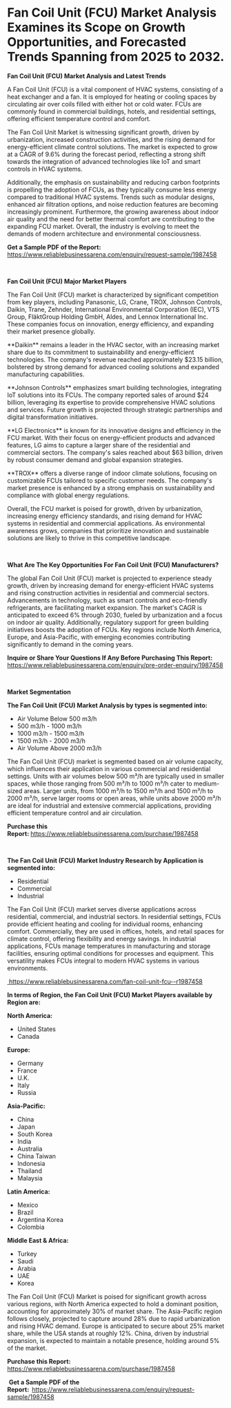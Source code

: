 <p><h1>Fan Coil Unit (FCU) Market Analysis Examines its Scope on Growth Opportunities, and Forecasted Trends Spanning from 2025 to 2032.</h1></p><p><strong>Fan Coil Unit (FCU) Market Analysis and Latest Trends</strong></p>
<p><p>A Fan Coil Unit (FCU) is a vital component of HVAC systems, consisting of a heat exchanger and a fan. It is employed for heating or cooling spaces by circulating air over coils filled with either hot or cold water. FCUs are commonly found in commercial buildings, hotels, and residential settings, offering efficient temperature control and comfort.</p><p>The Fan Coil Unit Market is witnessing significant growth, driven by urbanization, increased construction activities, and the rising demand for energy-efficient climate control solutions. The market is expected to grow at a CAGR of 9.6% during the forecast period, reflecting a strong shift towards the integration of advanced technologies like IoT and smart controls in HVAC systems. </p><p>Additionally, the emphasis on sustainability and reducing carbon footprints is propelling the adoption of FCUs, as they typically consume less energy compared to traditional HVAC systems. Trends such as modular designs, enhanced air filtration options, and noise reduction features are becoming increasingly prominent. Furthermore, the growing awareness about indoor air quality and the need for better thermal comfort are contributing to the expanding FCU market. Overall, the industry is evolving to meet the demands of modern architecture and environmental consciousness.</p></p>
<p><strong>Get a Sample PDF of the Report:&nbsp;</strong> <a href="https://www.reliablebusinessarena.com/enquiry/request-sample/1987458?utm_campaign=2632&utm_medium=2&utm_source=Github&utm_content=ia&utm_term=12042025&utm_id=fan-coil-unit-fcu">https://www.reliablebusinessarena.com/enquiry/request-sample/1987458</a></p>
<p>&nbsp;</p>
<p><strong>Fan Coil Unit (FCU) Major Market Players</strong></p>
<p><p>The Fan Coil Unit (FCU) market is characterized by significant competition from key players, including Panasonic, LG, Crane, TROX, Johnson Controls, Daikin, Trane, Zehnder, International Environmental Corporation (IEC), VTS Group, FläktGroup Holding GmbH, Aldes, and Lennox International Inc. These companies focus on innovation, energy efficiency, and expanding their market presence globally.</p><p>**Daikin** remains a leader in the HVAC sector, with an increasing market share due to its commitment to sustainability and energy-efficient technologies. The company's revenue reached approximately $23.15 billion, bolstered by strong demand for advanced cooling solutions and expanded manufacturing capabilities.</p><p>**Johnson Controls** emphasizes smart building technologies, integrating IoT solutions into its FCUs. The company reported sales of around $24 billion, leveraging its expertise to provide comprehensive HVAC solutions and services. Future growth is projected through strategic partnerships and digital transformation initiatives.</p><p>**LG Electronics** is known for its innovative designs and efficiency in the FCU market. With their focus on energy-efficient products and advanced features, LG aims to capture a larger share of the residential and commercial sectors. The company's sales reached about $63 billion, driven by robust consumer demand and global expansion strategies.</p><p>**TROX** offers a diverse range of indoor climate solutions, focusing on customizable FCUs tailored to specific customer needs. The company's market presence is enhanced by a strong emphasis on sustainability and compliance with global energy regulations.</p><p>Overall, the FCU market is poised for growth, driven by urbanization, increasing energy efficiency standards, and rising demand for HVAC systems in residential and commercial applications. As environmental awareness grows, companies that prioritize innovation and sustainable solutions are likely to thrive in this competitive landscape.</p></p>
<p>&nbsp;</p>
<p><strong>What Are The Key Opportunities For Fan Coil Unit (FCU) Manufacturers?</strong></p>
<p><p>The global Fan Coil Unit (FCU) market is projected to experience steady growth, driven by increasing demand for energy-efficient HVAC systems and rising construction activities in residential and commercial sectors. Advancements in technology, such as smart controls and eco-friendly refrigerants, are facilitating market expansion. The market's CAGR is anticipated to exceed 6% through 2030, fueled by urbanization and a focus on indoor air quality. Additionally, regulatory support for green building initiatives boosts the adoption of FCUs. Key regions include North America, Europe, and Asia-Pacific, with emerging economies contributing significantly to demand in the coming years.</p></p>
<p><strong>Inquire or Share Your Questions If Any Before Purchasing This Report:</strong> <a href="https://www.reliablebusinessarena.com/enquiry/pre-order-enquiry/1987458?utm_campaign=2632&utm_medium=2&utm_source=Github&utm_content=ia&utm_term=12042025&utm_id=fan-coil-unit-fcu">https://www.reliablebusinessarena.com/enquiry/pre-order-enquiry/1987458</a></p>
<p>&nbsp;</p>
<p><strong>Market Segmentation</strong></p>
<p><strong>The Fan Coil Unit (FCU) Market Analysis by types is segmented into:</strong></p>
<p><ul><li>Air Volume Below 500 m3/h</li><li>500 m3/h - 1000 m3/h</li><li>1000 m3/h - 1500 m3/h</li><li>1500 m3/h - 2000 m3/h</li><li>Air Volume Above 2000 m3/h</li></ul></p>
<p><p>The Fan Coil Unit (FCU) market is segmented based on air volume capacity, which influences their application in various commercial and residential settings. Units with air volumes below 500 m³/h are typically used in smaller spaces, while those ranging from 500 m³/h to 1000 m³/h cater to medium-sized areas. Larger units, from 1000 m³/h to 1500 m³/h and 1500 m³/h to 2000 m³/h, serve larger rooms or open areas, while units above 2000 m³/h are ideal for industrial and extensive commercial applications, providing efficient temperature control and air circulation.</p></p>
<p><strong>Purchase this Report:&nbsp;</strong><a href="https://www.reliablebusinessarena.com/purchase/1987458?utm_campaign=2632&utm_medium=2&utm_source=Github&utm_content=ia&utm_term=12042025&utm_id=fan-coil-unit-fcu">https://www.reliablebusinessarena.com/purchase/1987458</a></p>
<p>&nbsp;</p>
<p><strong>The Fan Coil Unit (FCU) Market Industry Research by Application is segmented into:</strong></p>
<p><ul><li>Residential</li><li>Commercial</li><li>Industrial</li></ul></p>
<p><p>The Fan Coil Unit (FCU) market serves diverse applications across residential, commercial, and industrial sectors. In residential settings, FCUs provide efficient heating and cooling for individual rooms, enhancing comfort. Commercially, they are used in offices, hotels, and retail spaces for climate control, offering flexibility and energy savings. In industrial applications, FCUs manage temperatures in manufacturing and storage facilities, ensuring optimal conditions for processes and equipment. This versatility makes FCUs integral to modern HVAC systems in various environments.</p></p>
<p><a href="https://www.reliablebusinessarena.com/fan-coil-unit-fcu--r1987458?utm_campaign=2632&utm_medium=2&utm_source=Github&utm_content=ia&utm_term=12042025&utm_id=fan-coil-unit-fcu">&nbsp;https://www.reliablebusinessarena.com/fan-coil-unit-fcu--r1987458</a></p>
<p><strong>In terms of Region, the Fan Coil Unit (FCU) Market Players available by Region are:</strong></p>
<p>
    <p> <strong> North America: </strong>
        <ul>
            <li>United States</li>
            <li>Canada</li>
        </ul>
        </p> 
    <p> <strong> Europe: </strong>
        <ul>
            <li>Germany</li>
            <li>France</li>
            <li>U.K.</li>
            <li>Italy</li>
            <li>Russia</li>
        </ul>
        </p> 
    <p> <strong> Asia-Pacific: </strong>
        <ul>
            <li>China</li>
            <li>Japan</li>
            <li>South Korea</li>
            <li>India</li>
            <li>Australia</li>
            <li>China Taiwan</li>
            <li>Indonesia</li>
            <li>Thailand</li>
            <li>Malaysia</li>
        </ul>
        </p> 
    <p> <strong> Latin America: </strong>
        <ul>
            <li>Mexico</li>
            <li>Brazil</li>
            <li>Argentina Korea</li>
            <li>Colombia</li>
        </ul>
        </p> 
    <p> <strong> Middle East & Africa: </strong>
        <ul>
            <li>Turkey</li>
            <li>Saudi</li>
            <li>Arabia</li>
            <li>UAE</li>
            <li>Korea</li>
        </ul>
    </p>
    </p>
<p><p>The Fan Coil Unit (FCU) Market is poised for significant growth across various regions, with North America expected to hold a dominant position, accounting for approximately 30% of market share. The Asia-Pacific region follows closely, projected to capture around 28% due to rapid urbanization and rising HVAC demand. Europe is anticipated to secure about 25% market share, while the USA stands at roughly 12%. China, driven by industrial expansion, is expected to maintain a notable presence, holding around 5% of the market.</p></p>
<p><strong>Purchase this Report: </strong><a href="https://www.reliablebusinessarena.com/purchase/1987458?utm_campaign=2632&utm_medium=2&utm_source=Github&utm_content=ia&utm_term=12042025&utm_id=fan-coil-unit-fcu">https://www.reliablebusinessarena.com/purchase/1987458</a></p>
<p>&nbsp;<strong>Get a Sample PDF of the Report:&nbsp;&nbsp;</strong><a href="https://www.reliablebusinessarena.com/enquiry/request-sample/1987458?utm_campaign=2632&utm_medium=2&utm_source=Github&utm_content=ia&utm_term=12042025&utm_id=fan-coil-unit-fcu">https://www.reliablebusinessarena.com/enquiry/request-sample/1987458</a></p>
<p><strong></strong></p>
<p><p></p><p></p><p></p></p>